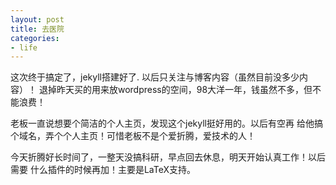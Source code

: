 ```yaml
---
layout: post
title: 去医院
categories:
- life
---
```


这次终于搞定了，jekyll搭建好了. 以后只关注与博客内容（虽然目前没多少内容）！
退掉昨天买的用来放wordpress的空间，98大洋一年，钱虽然不多，但不能浪费！

老板一直说想要个简洁的个人主页，发现这个jekyll挺好用的。以后有空再
给他搞个域名，弄个个人主页！可惜老板不是个爱折腾，爱技术的人！

今天折腾好长时间了，一整天没搞科研，早点回去休息，明天开始认真工作！以后需要
什么插件的时候再加！主要是LaTeX支持。

